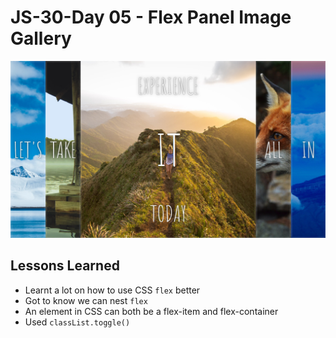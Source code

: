 
# JS-30-Day 05 - Flex Panel Image Gallery

![Flex Panel Images Gallery](./ss.png)

## Lessons Learned

- Learnt a lot on how to use CSS `flex` better
- Got to know we can nest `flex`
- An element in CSS can both be a flex-item and flex-container
- Used `classList.toggle()`

